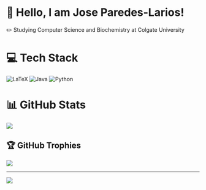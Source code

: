 # 👋 Hello, I am Jose Paredes-Larios!
✏️ Studying Computer Science and Biochemistry at Colgate University


# 💻 Tech Stack
![LaTeX](https://img.shields.io/badge/latex-%23008080.svg?style=for-the-badge&logo=latex&logoColor=white) ![Java](https://img.shields.io/badge/java-%23ED8B00.svg?style=for-the-badge&logo=openjdk&logoColor=white) ![Python](https://img.shields.io/badge/python-3670A0?style=for-the-badge&logo=python&logoColor=ffdd54)
# 📊 GitHub Stats
![](https://github-readme-stats.vercel.app/api?username=Jose-Paredes-Larios&theme=dracula&hide_border=false&include_all_commits=false&count_private=false)<br/>

## 🏆 GitHub Trophies
![](https://github-profile-trophy.vercel.app/?username=Jose-Paredes-Larios&theme=dracula&no-frame=false&no-bg=true&margin-w=4)

---
[![](https://visitcount.itsvg.in/api?id=Jose-Paredes-Larios&icon=4&color=5)](https://visitcount.itsvg.in)

<!-- Proudly created with GPRM ( https://gprm.itsvg.in ) -->
